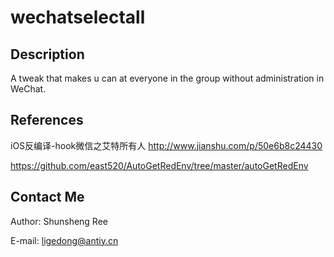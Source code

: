 # wechatselectall

## Description

A tweak that makes u can at everyone in the group without administration in WeChat.

## References

iOS反编译-hook微信之艾特所有人 http://www.jianshu.com/p/50e6b8c24430

https://github.com/east520/AutoGetRedEnv/tree/master/autoGetRedEnv

## Contact Me

Author: Shunsheng Ree

E-mail: ligedong@antiy.cn

